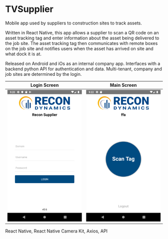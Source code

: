 # TVSupplier

Mobile app used by suppliers to construction sites to track assets.

Written in React Native, this app allows a supplier to scan a QR code on an asset tracking tag and enter information about the asset being delivered to the job site.  The asset tracking tag then communicates with remote boxes on the job site and notifies users when the asset has arrived on site and what dock it is at.

Released on Android and iOs as an internal company app.  Interfaces with a backend python API for authentication and data.  Multi-tenant, company and job sites are determined by the login.

Login Screen               | Main Screen
:-------------------------:|:-------------------------:
![TVSupplier Login Screen](images/tvsupplier-screenshot-login-small.png) | ![TVSupplier Main Screen](images/tvsupplier-screenshot-main-small.png)

React Native, React Native Camera Kit, Axios, API




